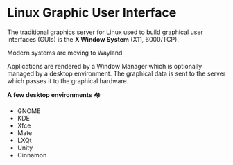 # Linux Graphic User Interface

<div class="row row-cols-lg-2"><div>

The traditional graphics server for Linux used to build graphical user interfaces (GUIs) is the **X Window System** (X11, 6000/TCP).

Modern systems are moving to Wayland.

Applications are rendered by a Window Manager which is optionally managed by a desktop environment. The graphical data is sent to the server which passes it to the graphical hardware.
</div><div>

**A few desktop environments** 🏘️

* GNOME
* KDE
* Xfce
* Mate
* LXQt
* Unity
* Cinnamon
</div></div>